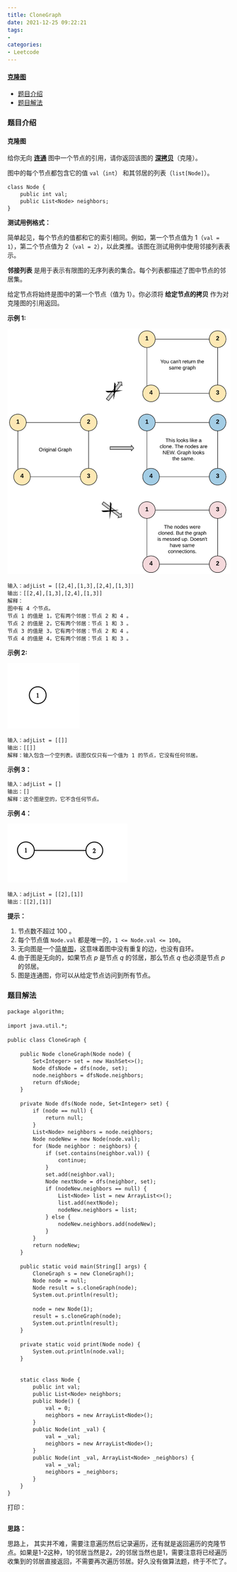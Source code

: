 ```yaml
---
title: CloneGraph
date: 2021-12-25 09:22:21
tags:
- 
categories:
- Leetcode 
---
```




#### [克隆图](https://leetcode-cn.com/problems/clone-graph/)

- [题目介绍](https://yangtzeshore.github.io/2021/12/25/CloneGraph/#题目介绍)
- [题目解法](https://yangtzeshore.github.io/2021/12/25/CloneGraph/#题目解法)

### 题目介绍

#### 克隆图

给你无向 **[连通](https://baike.baidu.com/item/连通图/6460995?fr=aladdin)** 图中一个节点的引用，请你返回该图的 [**深拷贝**](https://baike.baidu.com/item/深拷贝/22785317?fr=aladdin)（克隆）。

图中的每个节点都包含它的值 `val`（`int`） 和其邻居的列表（`list[Node]`）。

```
class Node {
    public int val;
    public List<Node> neighbors;
}
```

**测试用例格式：**

简单起见，每个节点的值都和它的索引相同。例如，第一个节点值为 1（`val = 1`），第二个节点值为 2（`val = 2`），以此类推。该图在测试用例中使用邻接列表表示。

**邻接列表** 是用于表示有限图的无序列表的集合。每个列表都描述了图中节点的邻居集。

给定节点将始终是图中的第一个节点（值为 1）。你必须将 **给定节点的拷贝** 作为对克隆图的引用返回。

**示例 1:**

![img](https://raw.githubusercontent.com/yangtzeshore/images/main/Leetcode/133_clone_graph_question.png)

```
输入：adjList = [[2,4],[1,3],[2,4],[1,3]]
输出：[[2,4],[1,3],[2,4],[1,3]]
解释：
图中有 4 个节点。
节点 1 的值是 1，它有两个邻居：节点 2 和 4 。
节点 2 的值是 2，它有两个邻居：节点 1 和 3 。
节点 3 的值是 3，它有两个邻居：节点 2 和 4 。
节点 4 的值是 4，它有两个邻居：节点 1 和 3 。
```

**示例 2:**

![img](https://raw.githubusercontent.com/yangtzeshore/images/main/Leetcode/graph.png)

```
输入：adjList = [[]]
输出：[[]]
解释：输入包含一个空列表。该图仅仅只有一个值为 1 的节点，它没有任何邻居。
```

**示例 3：**

```
输入：adjList = []
输出：[]
解释：这个图是空的，它不含任何节点。
```

**示例 4：**

![img](https://raw.githubusercontent.com/yangtzeshore/images/main/Leetcode/graph-1.png)

```
输入：adjList = [[2],[1]]
输出：[[2],[1]]
```

**提示：**

1. 节点数不超过 100 。
2. 每个节点值 `Node.val` 都是唯一的，`1 <= Node.val <= 100`。
3. 无向图是一个[简单图](https://baike.baidu.com/item/简单图/1680528?fr=aladdin)，这意味着图中没有重复的边，也没有自环。
4. 由于图是无向的，如果节点 *p* 是节点 *q* 的邻居，那么节点 *q* 也必须是节点 *p* 的邻居。
5. 图是连通图，你可以从给定节点访问到所有节点。

### 题目解法

```
package algorithm;

import java.util.*;

public class CloneGraph {

    public Node cloneGraph(Node node) {
        Set<Integer> set = new HashSet<>();
        Node dfsNode = dfs(node, set);
        node.neighbors = dfsNode.neighbors;
        return dfsNode;
    }

    private Node dfs(Node node, Set<Integer> set) {
        if (node == null) {
            return null;
        }
        List<Node> neighbors = node.neighbors;
        Node nodeNew = new Node(node.val);
        for (Node neighbor : neighbors) {
            if (set.contains(neighbor.val)) {
                continue;
            }
            set.add(neighbor.val);
            Node nextNode = dfs(neighbor, set);
            if (nodeNew.neighbors == null) {
                List<Node> list = new ArrayList<>();
                list.add(nextNode);
                nodeNew.neighbors = list;
            } else {
                nodeNew.neighbors.add(nodeNew);
            }
        }
        return nodeNew;
    }

    public static void main(String[] args) {
        CloneGraph s = new CloneGraph();
        Node node = null;
        Node result = s.cloneGraph(node);
        System.out.println(result);

        node = new Node(1);
        result = s.cloneGraph(node);
        System.out.println(result);
    }

    private static void print(Node node) {
        System.out.println(node.val);
    }


    static class Node {
        public int val;
        public List<Node> neighbors;
        public Node() {
            val = 0;
            neighbors = new ArrayList<Node>();
        }
        public Node(int _val) {
            val = _val;
            neighbors = new ArrayList<Node>();
        }
        public Node(int _val, ArrayList<Node> _neighbors) {
            val = _val;
            neighbors = _neighbors;
        }
    }
}
```

打印：

```

```

**思路：**

思路上， 其实并不难，需要注意遍历然后记录遍历，还有就是返回遍历的克隆节点。如果是1-2这种，1的邻居当然是2，2的邻居当然也是1，需要注意将已经遍历收集到的邻居直接返回，不需要再次遍历邻居。好久没有做算法题，终于不忙了。